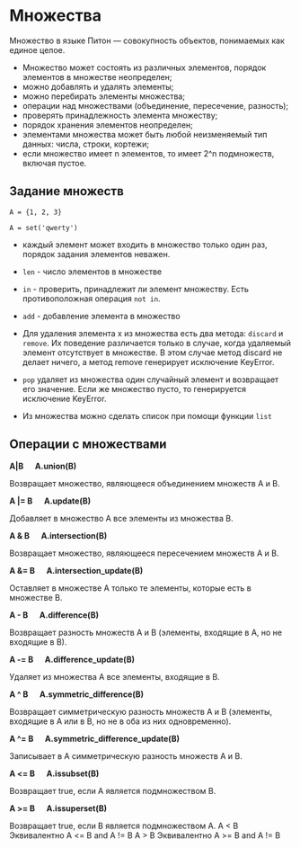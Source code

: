 # Множества

Множество в языке Питон — совокупность объектов, понимаемых как единое целое. 
* Множество может состоять из различных элементов, порядок элементов в множестве неопределен;
* можно добавлять и удалять элементы;
* можно перебирать элементы множества; 
* операции над множествами (объединение, пересечение, разность);
* проверять принадлежность элемента множеству;
* порядок хранения элементов неопределен;
* элементами множества может быть любой неизменяемый тип данных: числа, строки, кортежи;
* если множество имеет n элементов, то имеет 2^n подмножеств, включая пустое.

## Задание множеств

`A = {1, 2, 3}`

`A = set('qwerty')`

* каждый элемент может входить в множество только один раз, порядок задания элементов неважен.

* `len` -  число элементов в множестве

* `in` - проверить, принадлежит ли элемент множеству. Есть противоположная операция `not in`. 
  
* `add` - добавление элемента в множество

* Для удаления элемента x из множества есть два метода: `discard` и `remove`. Их поведение различается только в случае, когда удаляемый элемент отсутствует в множестве. В этом случае метод discard не делает ничего, а метод remove генерирует исключение KeyError.

* `pop` удаляет из множества один случайный элемент и возвращает его значение. Если же множество пусто, то генерируется исключение KeyError.

* Из множества можно сделать список при помощи функции `list`

## Операции с множествами


**A|B &emsp; A.union(B)**

Возвращает множество, являющееся объединением множеств A и B.

**A |= B &emsp; A.update(B)**

Добавляет в множество A все элементы из множества B.

**A & B &emsp; A.intersection(B)**

Возвращает множество, являющееся пересечением множеств A и B.

**A &= B &emsp; A.intersection_update(B)**

Оставляет в множестве A только те элементы, которые есть в множестве B.

**A - B  &emsp; A.difference(B)**

Возвращает разность множеств A и B (элементы, входящие в A, но не входящие в B).

**A -= B &emsp; A.difference_update(B)**

Удаляет из множества A все элементы, входящие в B.

**A ^ B  &emsp; A.symmetric_difference(B)**

Возвращает симметрическую разность множеств A и B (элементы, входящие в A или в B, но не в оба из них одновременно).

**A ^= B  &emsp; A.symmetric_difference_update(B)**

Записывает в A симметрическую разность множеств A и B.

**A <= B  &emsp; A.issubset(B)**

Возвращает true, если A является подмножеством B.

**A >= B &emsp; A.issuperset(B)**

Возвращает true, если B является подмножеством A.
A < B
Эквивалентно A <= B and A != B
A > B
Эквивалентно A >= B and A != B
